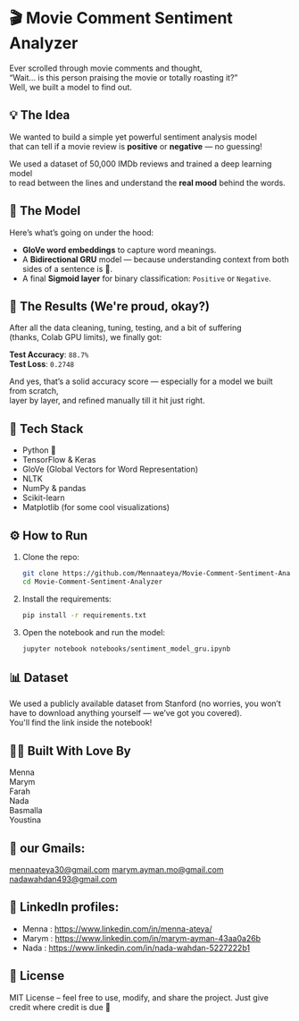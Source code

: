 # 🎬 Movie Comment Sentiment Analyzer

Ever scrolled through movie comments and thought,  
“Wait... is this person praising the movie or totally roasting it?”  
Well, we built a model to find out.

## 💡 The Idea

We wanted to build a simple yet powerful sentiment analysis model  
that can tell if a movie review is **positive** or **negative** — no guessing!

We used a dataset of 50,000 IMDb reviews and trained a deep learning model  
to read between the lines and understand the **real mood** behind the words.

## 🧠 The Model

Here’s what’s going on under the hood:

- **GloVe word embeddings** to capture word meanings.
- A **Bidirectional GRU** model — because understanding context from both sides of a sentence is 🔑.
- A final **Sigmoid layer** for binary classification: `Positive` or `Negative`.

## 🎯 The Results (We're proud, okay?)

After all the data cleaning, tuning, testing, and a bit of suffering  
(thanks, Colab GPU limits), we finally got:

**Test Accuracy**: `88.7%`  
**Test Loss**: `0.2748`

And yes, that’s a solid accuracy score — especially for a model we built from scratch,  
layer by layer, and refined manually till it hit just right.

## 🧰 Tech Stack

- Python 🐍  
- TensorFlow & Keras  
- GloVe (Global Vectors for Word Representation)  
- NLTK  
- NumPy & pandas  
- Scikit-learn  
- Matplotlib (for some cool visualizations)

## ⚙️ How to Run

1. Clone the repo:
   ```bash
   git clone https://github.com/Mennaateya/Movie-Comment-Sentiment-Analyzer.git
   cd Movie-Comment-Sentiment-Analyzer
   ```

2. Install the requirements:

   ```bash
   pip install -r requirements.txt
   ```
3. Open the notebook and run the model:

   ```bash
   jupyter notebook notebooks/sentiment_model_gru.ipynb
   ```
## 📊 Dataset
We used a publicly available dataset from Stanford (no worries, you won’t have to download anything yourself — we’ve got you covered).  
You'll find the link inside the notebook!

## 👩‍💻 Built With Love By
Menna   
Marym  
Farah  
Nada  
Basmalla  
Youstina  

## 📧 our Gmails:
mennaateya30@gmail.com
marym.ayman.mo@gmail.com
nadawahdan493@gmail.com 

## 🔗 LinkedIn profiles:

- Menna : https://www.linkedin.com/in/menna-ateya/  
- Marym : https://www.linkedin.com/in/marym-ayman-43aa0a26b  
- Nada : https://www.linkedin.com/in/nada-wahdan-5227222b1
## 🪪 License
MIT License – feel free to use, modify, and share the project.
Just give credit where credit is due 🤝
